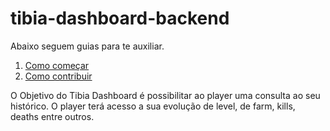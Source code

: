 # tibia-dashboard-backend

Abaixo seguem guias para te auxiliar.

1. [Como começar](docs/setup.md)
2. [Como contribuir](docs/contribute.md)

O Objetivo do Tibia Dashboard é possibilitar ao player uma consulta ao seu histórico. O player terá acesso a sua evolução de level, de farm, kills, deaths entre outros.

